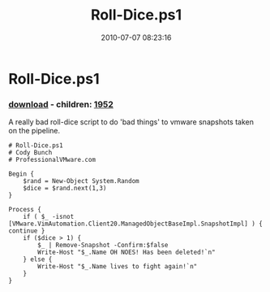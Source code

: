 ﻿---
pid:            1948
poster:         Cody Bunch
title:          Roll-Dice.ps1
date:           2010-07-07 08:23:16
format:         posh
parent:         0
parent:         0
children:       1952
---

# Roll-Dice.ps1

### [download](1948.ps1) - children: [1952](1952.md)

A really bad roll-dice script to do 'bad things' to vmware snapshots taken on the pipeline.

```posh
# Roll-Dice.ps1
# Cody Bunch
# ProfessionalVMware.com

Begin {
	$rand = New-Object System.Random
	$dice = $rand.next(1,3)
}

Process {
	if ( $_ -isnot [VMware.VimAutomation.Client20.ManagedObjectBaseImpl.SnapshotImpl] ) { continue }
	if ($dice > 1) { 
		$_ | Remove-Snapshot -Confirm:$false
		Write-Host "$_.Name OH NOES! Has been deleted!`n" 
	} else {
		Write-Host "$_.Name lives to fight again!`n"
	}
}
```
